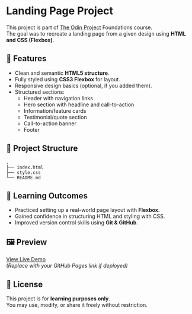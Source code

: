 # Landing Page Project

This project is part of [The Odin Project](https://www.theodinproject.com/) Foundations course.  
The goal was to recreate a landing page from a given design using **HTML and CSS (Flexbox)**.

## 🚀 Features
- Clean and semantic **HTML5 structure**.
- Fully styled using **CSS3 Flexbox** for layout.
- Responsive design basics (optional, if you added them).
- Structured sections:
  - Header with navigation links
  - Hero section with headline and call-to-action
  - Information/feature cards
  - Testimonial/quote section
  - Call-to-action banner
  - Footer

## 📂 Project Structure
```
.
├── index.html
├── style.css
└── README.md
```

## 🎯 Learning Outcomes
- Practiced setting up a real-world page layout with **Flexbox**.
- Gained confidence in structuring HTML and styling with CSS.
- Improved version control skills using **Git & GitHub**.

## 🖼️ Preview
[View Live Demo](https://samal-biswajit.github.io/Odin-Landing-Page/)  
*(Replace with your GitHub Pages link if deployed)*

## 📜 License
This project is for **learning purposes only**.  
You may use, modify, or share it freely without restriction.
